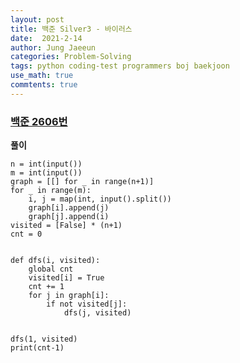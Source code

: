 ```yaml
---
layout: post
title: 백준 Silver3 - 바이러스
date:  2021-2-14
author: Jung Jaeeun
categories: Problem-Solving
tags: python coding-test programmers boj baekjoon
use_math: true
commtents: true
---
```


### [백준 2606번](https://www.acmicpc.net/problem/2606)

**풀이**

```python3
n = int(input())
m = int(input())
graph = [[] for _ in range(n+1)]
for _ in range(m):
    i, j = map(int, input().split())
    graph[i].append(j)
    graph[j].append(i)
visited = [False] * (n+1)
cnt = 0


def dfs(i, visited):
    global cnt
    visited[i] = True
    cnt += 1
    for j in graph[i]:
        if not visited[j]:
            dfs(j, visited)


dfs(1, visited)
print(cnt-1)
```